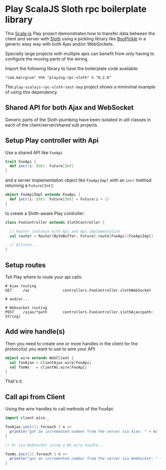 # Play ScalaJS Sloth rpc boilerplate library

This [Scala-js](https://www.scala-js.org) Play project demonstrates how to transfer data between the client and server with [Sloth](https://github.com/cornerman/sloth) using a pickling library like [BooPickle](https://boopickle.suzaku.io) in a generic easy way with both Ajax and/or WebSockets.

Specially large projects with multiple apis can benefit from only having to configure the moving parts of the wiring.

Import the following library to have the boilerplate code available:

    "com.marcgrue" %%% "playing-rpc-sloth" % "0.2.0"

The `play-scalajs-rpc-sloth-test-dep` project shows a mminimal example of using this dependency.


## Shared API for both Ajax and WebSocket

Generic parts of the Sloth plumbing have been isolated in util classes in each of the client/server/shared sub projects.


## Setup Play controller with Api

Use a shared API like `FooApi` 

```scala
trait FooApi {
  def incr(i: Int): Future[Int]
}
```
and a server implementation object like `FooApiImpl` with an `incr` method returning a `Future[Int]`:

```scala
object FooApiImpl extends FooApi {
  def incr(i: Int): Future[Int] = Future(i + 1)
}
```

to create a Sloth-aware Play controller:

```scala
class FooController extends SlothController {

  // Router instance with Api and Api implementation
  val router = Router[ByteBuffer, Future].route[FooApi](FooApiImpl)

  // Actions...
}
```

## Setup routes

Tell Play where to route your api calls:

```                  
# Ajax routing
GET     /ws               controllers.FooController.slothWebSocket
              
# and/or...

# Websocket routing
POST    /ajax/*path       controllers.FooController.slothAjax(path: String)
```

## Add wire handle(s)

Then you need to create one or more handles in the client for the protocol(s) you want to use to wire your API:

```scala
object wire extends WebClient {
  val fooAjax = clientAjax.wire[FooApi]
  val fooWs   = clientWs.wire[FooApi]
}
```

That's it.

## Call api from Client

Using the wire handles to call methods of the FooApi:

```scala
import client.wire._

fooAjax.incr(1).foreach { n =>
  println("got an incremented number from the server via Ajax: " + n)
}

// Or via WebSocket using a WS wire handle...

fooWs.incr(1).foreach { n =>
  println("got an incremented number from the server via WebSocket: " + n)
}
```
